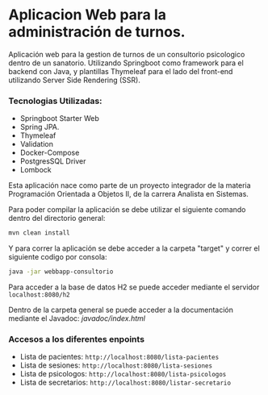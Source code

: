 # Aplicacion Web para la administración de turnos.
Aplicación web para la gestion de turnos de un consultorio psicologico dentro de un sanatorio. 
Utilizando Springboot como framework para el backend con Java, y plantillas Thymeleaf para el lado del front-end utilizando
Server Side Rendering (SSR).
### Tecnologias Utilizadas:
- Springboot Starter Web
- Spring JPA.
- Thymeleaf
- Validation
- Docker-Compose
- PostgresSQL Driver
- Lombock

Esta aplicación nace como parte de un proyecto integrador de la materia Programación Orientada a Objetos II, de la carrera
Analista en Sistemas.

Para poder compilar la aplicación se debe utilizar el siguiente comando dentro del directorio general:
~~~bash
mvn clean install
~~~

Y para correr la aplicación se debe acceder a la carpeta "target" y correr el siguiente codigo por consola:
~~~bash
java -jar webbapp-consultorio
~~~

Para acceder a la base de datos H2 se puede acceder mediante el servidor ``localhost:8080/h2``

Dentro de la carpeta general se puede acceder a la documentación mediante el Javadoc: _javadoc/index.html_

### Accesos a los diferentes enpoints

- Lista de pacientes: ``http://localhost:8080/lista-pacientes``
- Lista de sesiones: ``http://localhost:8080/lista-sesiones``
- Lista de psicologos: ``http://localhost:8080/lista-psicologos``
- Lista de secretarios: ``http://localhost:8080/listar-secretario``